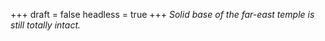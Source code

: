 
+++
draft = false
headless = true
+++
_Solid base of the far-east temple is still totally intact._
